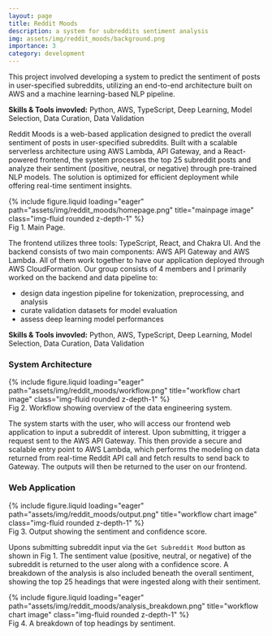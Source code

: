 ```yaml
---
layout: page
title: Reddit Moods
description: a system for subreddits sentiment analysis
img: assets/img/reddit_moods/background.png
importance: 3
category: development
---
```

This project involved developing a system to predict the sentiment of posts in user-specified subreddits, utilizing an end-to-end architecture built on AWS and a machine learning-based NLP pipeline.

__Skills & Tools invovled:__ Python, AWS, TypeScript, Deep Learning, Model Selection, Data Curation, Data Validation

Reddit Moods is a web-based application designed to predict the overall sentiment of posts in user-specified subreddits. Built with a scalable serverless architecture using AWS Lambda, API Gateway, and a React-powered frontend, the system processes the top 25 subreddit posts and analyze their sentiment (positive, neutral, or negative) through pre-trained NLP models. The solution is optimized for efficient deployment while offering real-time sentiment insights.

<div class="row">
    <div class="col-sm-8 mt-3 mt-md-0 mx-auto">
    {% include figure.liquid loading="eager" path="assets/img/reddit_moods/homepage.png" title="mainpage image" class="img-fluid rounded z-depth-1" %}
    </div>
</div>
<div class="caption">
    Fig 1. Main Page.
</div>

The frontend utilizes three tools: TypeScript, React, and Chakra UI. And the backend consists of two main components: AWS API Gateway and AWS Lambda. All of them work together to have our application deployed through AWS CloudFormation. Our group consists of 4 members and I primarily worked on the backend and data pipeline to:
- design data ingestion pipeline for tokenization, preprocessing, and analysis 
- curate validation datasets for model evaluation
- assess deep learning model performances

__Skills & Tools invovled:__ Python, AWS, TypeScript, Deep Learning, Model Selection, Data Curation, Data Validation

### System Architecture

<div class="row">
    <div class="col-sm-8 mt-3 mt-md-0 mx-auto">
    {% include figure.liquid loading="eager" path="assets/img/reddit_moods/workflow.png" title="workflow chart image" class="img-fluid rounded z-depth-1" %}
    </div>
</div>
<div class="caption">
    Fig 2. Workflow showing overview of the data engineering system.
</div>

The system starts with the user, who will access our frontend web application to input a subreddit of interest. Upon submitting, it trigger a request sent to the AWS API Gateway. This then provide a secure and scalable entry point to AWS Lambda, which performs the modeling on data returned from real-time Reddit API call and fetch results to send back to Gateway. The outputs will then be returned to the user on our frontend. 

### Web Application

<div class="row">
    <div class="col-sm-8 mt-3 mt-md-0 mx-auto">
    {% include figure.liquid loading="eager" path="assets/img/reddit_moods/output.png" title="workflow chart image" class="img-fluid rounded z-depth-1" %}
    </div>
</div>
<div class="caption">
    Fig 3. Output showing the sentiment and confidence score.
</div>

Upons submitting subreddit input via the `Get Subreddit Mood` button as shown in Fig 1. The sentiment value (positive, neutral, or negative) of the subreddit is returned to the user along with a confidence score. A breakdown of the analysis is also included beneath the overall sentiment, showing the top 25 headings that were ingested along with their sentiment. 

<div class="row">
    <div class="col-sm-6 mt-3 mt-md-0 mx-auto">
    {% include figure.liquid loading="eager" path="assets/img/reddit_moods/analysis_breakdown.png" title="workflow chart image" class="img-fluid rounded z-depth-1" %}
    </div>
</div>
<div class="caption">
    Fig 4. A breakdown of top headings by sentiment.
</div>

